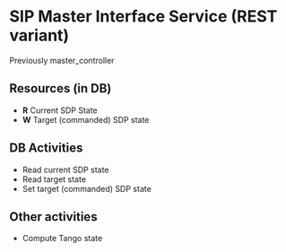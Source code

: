 # SIP Master Interface Service (REST variant)

Previously master\_controller

## Resources (in DB)
* __R__ Current SDP State
* __W__ Target (commanded) SDP state

## DB Activities
* Read current SDP state
* Read target state
* Set target (commanded) SDP state

## Other activities
* Compute Tango state
